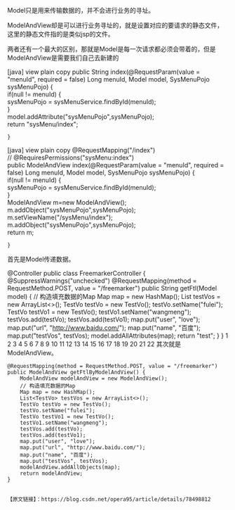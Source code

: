 Model只是用来传输数据的，并不会进行业务的寻址。

ModelAndView却是可以进行业务寻址的，就是设置对应的要请求的静态文件，这里的静态文件指的是类似jsp的文件。

两者还有一个最大的区别，那就是Model是每一次请求都必须会带着的，但是ModelAndView是需要我们自己去新建的


[java] view plain copy
public String index(@RequestParam(value = "menuId", required = false) Long menuId, Model model, SysMenuPojo sysMenuPojo) {  
    if(null != menuId) {  
        sysMenuPojo = sysMenuService.findById(menuId);  
    }  
        model.addAttribute("sysMenuPojo",sysMenuPojo);  
        return "sysMenu/index";  
  
    }  

[java] view plain copy
@RequestMapping("/index")  
//    @RequiresPermissions("sysMenu:index")  
    public ModelAndView index(@RequestParam(value = "menuId", required = false) Long menuId, Model model, SysMenuPojo sysMenuPojo) {  
    if(null != menuId) {  
        sysMenuPojo = sysMenuService.findById(menuId);  
    }  
        ModelAndView m=new ModelAndView();  
        m.addObject("sysMenuPojo",sysMenuPojo);  
        m.setViewName("/sysMenu/index");  
        m.addObject("sysMenuPojo",sysMenuPojo);  
        return m;  
  
    }  




   首先是Model传递数据。

@Controller
public class FreemarkerController {
    @SuppressWarnings("unchecked")
    @RequestMapping(method = RequestMethod.POST, value = "/freemarker")
    public String getFtl(Model model) {
        // 构造填充数据的Map
        Map map = new HashMap();
        List<TestVo> testVos = new ArrayList<>();
        TestVo testVo = new TestVo();
        testVo.setName("fulei");
        TestVo testVo1 = new TestVo();
        testVo1.setName("wangmeng");
        testVos.add(testVo);
        testVos.add(testVo1);
        map.put("user", "love");
        map.put("url", "http://www.baidu.com/");
        map.put("name", "百度");
        map.put("testVos", testVos);
        model.addAllAttributes(map);
        return "test";
    }
}
1
2
3
4
5
6
7
8
9
10
11
12
13
14
15
16
17
18
19
20
21
22
        其次就是ModelAndView。

    @RequestMapping(method = RequestMethod.POST, value = "/freemarker")
    public ModelAndView getFtlByModelAndView() {
        ModelAndView modelAndView = new ModelAndView();
        // 构造填充数据的Map
        Map map = new HashMap();
        List<TestVo> testVos = new ArrayList<>();
        TestVo testVo = new TestVo();
        testVo.setName("fulei");
        TestVo testVo1 = new TestVo();
        testVo1.setName("wangmeng");
        testVos.add(testVo);
        testVos.add(testVo1);
        map.put("user", "love");
        map.put("url", "http://www.baidu.com/");
        map.put("name", "百度");
        map.put("testVos", testVos);
        modelAndView.addAllObjects(map);
        return modelAndView;
    }
    
    
    【原文链接】：https://blog.csdn.net/opera95/article/details/78498812
